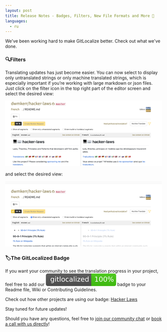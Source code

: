```yaml
---
layout: post
title: Release Notes - Badges, Filters, New File Formats and More 🚀
languages:
  - ru
---
```



We've been working hard to make GitLocalize better. Check out what we've done.

### 🔍Filters

Translating updates has just become easier. You can now select to display only untranslated strings or only machine translated strings, which is especially important if you’re working with large markdown or json files. Just click on the filter icon in the top right part of the editor screen and select the desired view:

![Filters](/img/filter_1.png)

and select the desired view:

![Filters](/img/filter_2.png)


### 🏷The GitLocalized Badge

If you want your community to see the translation progress in your project, feel free to add our ![GitLocalized](/img/badge.svg) badge to your Readme file, Wiki or Contributing Guidelines.



Check out how other projects are using our badge:
[Hacker Laws](https://github.com/dwmkerr/hacker-laws#translations)
[]()

Stay tuned for future updates!


Should you have any questions, feel free to [join our community chat](https://gitter.im/gitlocalize/Lobby) or [book a call with us directly](https://calendly.com/is-alconost)!

